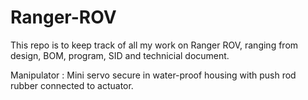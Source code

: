 # Ranger-ROV

This repo is to keep track of all my work on Ranger ROV, ranging from design, BOM, program, SID and technicial document.

Manipulator : Mini servo secure in water-proof housing with push rod rubber connected to actuator.
